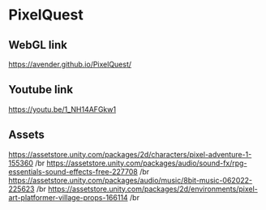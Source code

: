 # PixelQuest


## WebGL link
https://avender.github.io/PixelQuest/

## Youtube link
https://youtu.be/1_NH14AFGkw1

## Assets
https://assetstore.unity.com/packages/2d/characters/pixel-adventure-1-155360 /br
https://assetstore.unity.com/packages/audio/sound-fx/rpg-essentials-sound-effects-free-227708 /br
https://assetstore.unity.com/packages/audio/music/8bit-music-062022-225623 /br
https://assetstore.unity.com/packages/2d/environments/pixel-art-platformer-village-props-166114 /br
